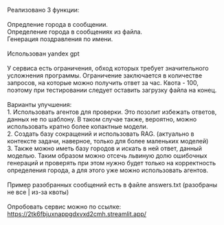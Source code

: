 Реализовано 3 функции: <br> 
 <br> 
Опредление города в сообщении. <br> 
Определение города в сообщениях из файла. <br> 
Генерация поздравления по имени. <br> 
 <br> 
Использован yandex gpt <br> 
 <br> 
У сервиса есть ограничения, обход которых требует значительного усложнения программы. Ограничение заключается в количестве запросов, на которые можно получить ответ за час. Квота - 100, поэтому при тестировании следует оставить загрузку файла на конец. <br> 
 <br> 
Варианты улучшения: <br>
	1. Использовать агентов для проверки. Это позолит избежать ответов, данных не по шаблону. В таком случае также, вероятно, можно использовать кратно более копактные модели. <br> 
	2. Создать базу сокращений и использовать RAG. (актуально в контексте задачи, наверное, только для более маленьких моделей) <br> 
 	3. Также можно иметь базу городов и искать в ней ответ, данный моделью. Таким образом можно отсечь львиную долю ошибочных генераций и проверять при этом нужно будет только на корректность определения города, а для этого уже можно использовать агентов. <br> 
 <br> 
Пример разобранных сообщений есть в файле answers.txt (разобраны не все | из-за квоты) <br> 
 <br> 
Опробовать сервис можно по ссылке: https://2tk6fbjuxnappgdxvxd2cmh.streamlit.app/ <br> 

